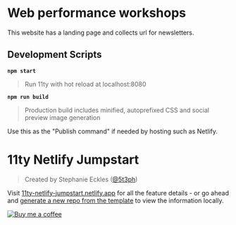 # Web performance workshops

This website has a landing page and collects url for newsletters.
## Development Scripts

**`npm start`**

> Run 11ty with hot reload at localhost:8080

**`npm run build`**

> Production build includes minified, autoprefixed CSS and social preview image generation

Use this as the "Publish command" if needed by hosting such as Netlify.

# 11ty Netlify Jumpstart

> Created by Stephanie Eckles ([@5t3ph](https://twitter.com/5t3ph))

Visit [11ty-netlify-jumpstart.netlify.app](https://11ty-netlify-jumpstart.netlify.app/) for all the feature details - or go ahead and [generate a new repo from the template](https://github.com/5t3ph/11ty-netlify-jumpstart/generate) to view the information locally.

[![Buy me a coffee](https://cdn.buymeacoffee.com/buttons/default-violet.png)](https://www.buymeacoffee.com/moderncss)
